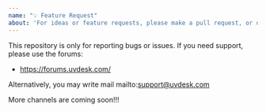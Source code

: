 ```yaml
---
name: "💡 Feature Request"
about: 'For ideas or feature requests, please make a pull request, or open an issue'
---
```


This repository is only for reporting bugs or issues. If you need support, please use the forums:

- https://forums.uvdesk.com/

Alternatively, you may write mail mailto:support@uvdesk.com

More channels are coming soon!!!
